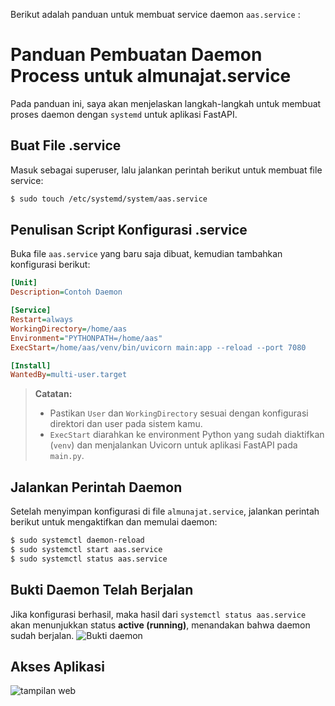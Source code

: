 Berikut adalah panduan untuk membuat service daemon `aas.service` :

# Panduan Pembuatan Daemon Process untuk almunajat.service

Pada panduan ini, saya akan menjelaskan langkah-langkah untuk membuat proses daemon dengan `systemd` untuk aplikasi FastAPI.

## Buat File .service
Masuk sebagai superuser, lalu jalankan perintah berikut untuk membuat file service:

```bash
$ sudo touch /etc/systemd/system/aas.service
```

## Penulisan Script Konfigurasi .service
Buka file `aas.service` yang baru saja dibuat, kemudian tambahkan konfigurasi berikut:

```ini
[Unit]
Description=Contoh Daemon

[Service]
Restart=always
WorkingDirectory=/home/aas
Environment="PYTHONPATH=/home/aas"
ExecStart=/home/aas/venv/bin/uvicorn main:app --reload --port 7080

[Install]
WantedBy=multi-user.target
```

> **Catatan:**
> - Pastikan `User` dan `WorkingDirectory` sesuai dengan konfigurasi direktori dan user pada sistem kamu.
> - `ExecStart` diarahkan ke environment Python yang sudah diaktifkan (`venv`) dan menjalankan Uvicorn untuk aplikasi FastAPI pada `main.py`.

## Jalankan Perintah Daemon

Setelah menyimpan konfigurasi di file `almunajat.service`, jalankan perintah berikut untuk mengaktifkan dan memulai daemon:

```bash
$ sudo systemctl daemon-reload
$ sudo systemctl start aas.service
$ sudo systemctl status aas.service
```

## Bukti Daemon Telah Berjalan
Jika konfigurasi berhasil, maka hasil dari `systemctl status aas.service` akan menunjukkan status **active (running)**, menandakan bahwa daemon sudah berjalan.
![Bukti daemon](https://drive.google.com/uc?export=download&id=1BMNzmmrsg6BDgLHiyrGdpLgBuD4kKSsC)
## Akses Aplikasi
![tampilan web](https://drive.google.com/uc?export=download&id=1iIag0_ssBLoNCedL2fthEKp6ebotfcZV)

